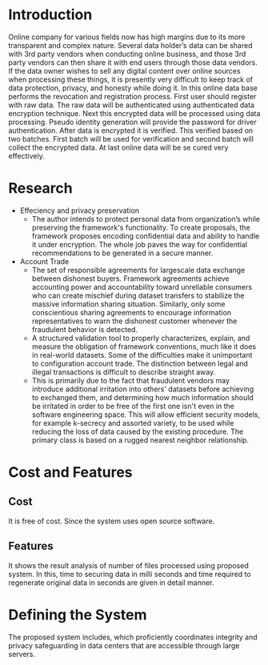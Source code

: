 # Introduction
Online company for various fields now has high margins due to its more transparent and complex nature. Several data holder’s data can be shared with 3rd party vendors when conducting online business, and those 3rd party vendors can then share it with end users through those data vendors. If the data owner wishes to sell any digital content over online sources when processing these things, it is presently very difficult to keep track of data protection, privacy, and honesty while doing it. In this online data base performs the revocation and registration process. First user should register with raw data. The raw data will be authenticated using authenticated data encryption technique. Next this encrypted data will be processed using data processing. Pseudo identity generation will provide the password for driver authentication. After data is encrypted it is verified. This verified based on two batches. First batch will be used for verification and second batch will collect the encrypted data. At last online data will be se cured very effectively.
# Research
- Effeciency and privacy preservation
  - The author intends to protect personal data from organization’s while preserving the framework's functionality. To create proposals, the framework proposes encoding confidential data and ability to handle it under encryption. The whole job paves the way for confidential recommendations to be generated in a secure manner.
- Account Trade
  - The set of responsible agreements for largescale data exchange between dishonest buyers. Framework agreements achieve accounting power and accountability toward unreliable consumers who can create mischief during dataset transfers to stabilize the massive information sharing situation. Similarly, only some conscientious sharing agreements to encourage information representatives to warn the dishonest customer whenever the fraudulent behavior is detected.
  - A structured validation tool to properly characterizes, explain, and measure the obligation of framework conventions, much like it does in real-world datasets. Some of the
difficulties make it unimportant to configuration account trade. The distinction between legal and illegal transactions is difficult to describe straight away. 
  - This is primarily due to the fact that fraudulent vendors may introduce additional irritation into others' datasets before achieving to exchanged them, and determining how much information should be irritated in order to be free of the first one isn't even in the software engineering space. This will allow efficient security models, for example k-secrecy and assorted variety, to be used while reducing the loss of data caused by the existing procedure. The primary class is based on a rugged nearest neighbor relationship. 
# Cost and Features
## Cost
It is free of cost. Since the system uses open source software.
## Features
It shows the result analysis of number of files processed using proposed system. In this, time to securing data in milli seconds and time required to regenerate original 
data in seconds are given in detail manner.
# Defining the System
The proposed system includes, which proficiently coordinates integrity and privacy safeguarding in data centers that are accessible through large servers.
